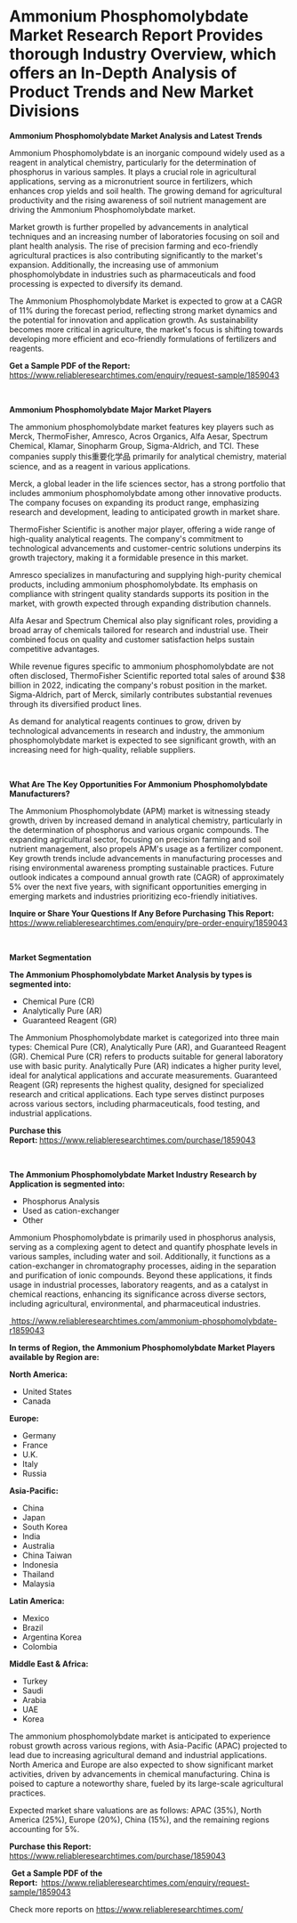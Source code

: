 <p><h1>Ammonium Phosphomolybdate Market Research Report Provides thorough Industry Overview, which offers an In-Depth Analysis of Product Trends and New Market Divisions</h1></p><p><strong>Ammonium Phosphomolybdate Market Analysis and Latest Trends</strong></p>
<p><p>Ammonium Phosphomolybdate is an inorganic compound widely used as a reagent in analytical chemistry, particularly for the determination of phosphorus in various samples. It plays a crucial role in agricultural applications, serving as a micronutrient source in fertilizers, which enhances crop yields and soil health. The growing demand for agricultural productivity and the rising awareness of soil nutrient management are driving the Ammonium Phosphomolybdate market.</p><p>Market growth is further propelled by advancements in analytical techniques and an increasing number of laboratories focusing on soil and plant health analysis. The rise of precision farming and eco-friendly agricultural practices is also contributing significantly to the market's expansion. Additionally, the increasing use of ammonium phosphomolybdate in industries such as pharmaceuticals and food processing is expected to diversify its demand.</p><p>The Ammonium Phosphomolybdate Market is expected to grow at a CAGR of 11% during the forecast period, reflecting strong market dynamics and the potential for innovation and application growth. As sustainability becomes more critical in agriculture, the market's focus is shifting towards developing more efficient and eco-friendly formulations of fertilizers and reagents.</p></p>
<p><strong>Get a Sample PDF of the Report:&nbsp;</strong> <a href="https://www.reliableresearchtimes.com/enquiry/request-sample/1859043?utm_campaign=2220&utm_medium=2&utm_source=Github&utm_content=ia&utm_term=01042025&utm_id=ammonium-phosphomolybdate">https://www.reliableresearchtimes.com/enquiry/request-sample/1859043</a></p>
<p>&nbsp;</p>
<p><strong>Ammonium Phosphomolybdate Major Market Players</strong></p>
<p><p>The ammonium phosphomolybdate market features key players such as Merck, ThermoFisher, Amresco, Acros Organics, Alfa Aesar, Spectrum Chemical, Klamar, Sinopharm Group, Sigma-Aldrich, and TCI. These companies supply this重要化学品 primarily for analytical chemistry, material science, and as a reagent in various applications.</p><p>Merck, a global leader in the life sciences sector, has a strong portfolio that includes ammonium phosphomolybdate among other innovative products. The company focuses on expanding its product range, emphasizing research and development, leading to anticipated growth in market share.</p><p>ThermoFisher Scientific is another major player, offering a wide range of high-quality analytical reagents. The company's commitment to technological advancements and customer-centric solutions underpins its growth trajectory, making it a formidable presence in this market.</p><p>Amresco specializes in manufacturing and supplying high-purity chemical products, including ammonium phosphomolybdate. Its emphasis on compliance with stringent quality standards supports its position in the market, with growth expected through expanding distribution channels.</p><p>Alfa Aesar and Spectrum Chemical also play significant roles, providing a broad array of chemicals tailored for research and industrial use. Their combined focus on quality and customer satisfaction helps sustain competitive advantages.</p><p>While revenue figures specific to ammonium phosphomolybdate are not often disclosed, ThermoFisher Scientific reported total sales of around $38 billion in 2022, indicating the company's robust position in the market. Sigma-Aldrich, part of Merck, similarly contributes substantial revenues through its diversified product lines.</p><p>As demand for analytical reagents continues to grow, driven by technological advancements in research and industry, the ammonium phosphomolybdate market is expected to see significant growth, with an increasing need for high-quality, reliable suppliers.</p></p>
<p>&nbsp;</p>
<p><strong>What Are The Key Opportunities For Ammonium Phosphomolybdate Manufacturers?</strong></p>
<p><p>The Ammonium Phosphomolybdate (APM) market is witnessing steady growth, driven by increased demand in analytical chemistry, particularly in the determination of phosphorus and various organic compounds. The expanding agricultural sector, focusing on precision farming and soil nutrient management, also propels APM's usage as a fertilizer component. Key growth trends include advancements in manufacturing processes and rising environmental awareness prompting sustainable practices. Future outlook indicates a compound annual growth rate (CAGR) of approximately 5% over the next five years, with significant opportunities emerging in emerging markets and industries prioritizing eco-friendly initiatives.</p></p>
<p><strong>Inquire or Share Your Questions If Any Before Purchasing This Report:</strong> <a href="https://www.reliableresearchtimes.com/enquiry/pre-order-enquiry/1859043?utm_campaign=2220&utm_medium=2&utm_source=Github&utm_content=ia&utm_term=01042025&utm_id=ammonium-phosphomolybdate">https://www.reliableresearchtimes.com/enquiry/pre-order-enquiry/1859043</a></p>
<p>&nbsp;</p>
<p><strong>Market Segmentation</strong></p>
<p><strong>The Ammonium Phosphomolybdate Market Analysis by types is segmented into:</strong></p>
<p><ul><li>Chemical Pure (CR)</li><li>Analytically Pure (AR)</li><li>Guaranteed Reagent (GR)</li></ul></p>
<p><p>The Ammonium Phosphomolybdate market is categorized into three main types: Chemical Pure (CR), Analytically Pure (AR), and Guaranteed Reagent (GR). Chemical Pure (CR) refers to products suitable for general laboratory use with basic purity. Analytically Pure (AR) indicates a higher purity level, ideal for analytical applications and accurate measurements. Guaranteed Reagent (GR) represents the highest quality, designed for specialized research and critical applications. Each type serves distinct purposes across various sectors, including pharmaceuticals, food testing, and industrial applications.</p></p>
<p><strong>Purchase this Report:&nbsp;</strong><a href="https://www.reliableresearchtimes.com/purchase/1859043?utm_campaign=2220&utm_medium=2&utm_source=Github&utm_content=ia&utm_term=01042025&utm_id=ammonium-phosphomolybdate">https://www.reliableresearchtimes.com/purchase/1859043</a></p>
<p>&nbsp;</p>
<p><strong>The Ammonium Phosphomolybdate Market Industry Research by Application is segmented into:</strong></p>
<p><ul><li>Phosphorus Analysis</li><li>Used as cation-exchanger</li><li>Other</li></ul></p>
<p><p>Ammonium Phosphomolybdate is primarily used in phosphorus analysis, serving as a complexing agent to detect and quantify phosphate levels in various samples, including water and soil. Additionally, it functions as a cation-exchanger in chromatography processes, aiding in the separation and purification of ionic compounds. Beyond these applications, it finds usage in industrial processes, laboratory reagents, and as a catalyst in chemical reactions, enhancing its significance across diverse sectors, including agricultural, environmental, and pharmaceutical industries.</p></p>
<p><a href="https://www.reliableresearchtimes.com/ammonium-phosphomolybdate-r1859043?utm_campaign=2220&utm_medium=2&utm_source=Github&utm_content=ia&utm_term=01042025&utm_id=ammonium-phosphomolybdate">&nbsp;https://www.reliableresearchtimes.com/ammonium-phosphomolybdate-r1859043</a></p>
<p><strong>In terms of Region, the Ammonium Phosphomolybdate Market Players available by Region are:</strong></p>
<p>
    <p> <strong> North America: </strong>
        <ul>
            <li>United States</li>
            <li>Canada</li>
        </ul>
        </p> 
    <p> <strong> Europe: </strong>
        <ul>
            <li>Germany</li>
            <li>France</li>
            <li>U.K.</li>
            <li>Italy</li>
            <li>Russia</li>
        </ul>
        </p> 
    <p> <strong> Asia-Pacific: </strong>
        <ul>
            <li>China</li>
            <li>Japan</li>
            <li>South Korea</li>
            <li>India</li>
            <li>Australia</li>
            <li>China Taiwan</li>
            <li>Indonesia</li>
            <li>Thailand</li>
            <li>Malaysia</li>
        </ul>
        </p> 
    <p> <strong> Latin America: </strong>
        <ul>
            <li>Mexico</li>
            <li>Brazil</li>
            <li>Argentina Korea</li>
            <li>Colombia</li>
        </ul>
        </p> 
    <p> <strong> Middle East & Africa: </strong>
        <ul>
            <li>Turkey</li>
            <li>Saudi</li>
            <li>Arabia</li>
            <li>UAE</li>
            <li>Korea</li>
        </ul>
    </p>
    </p>
<p><p>The ammonium phosphomolybdate market is anticipated to experience robust growth across various regions, with Asia-Pacific (APAC) projected to lead due to increasing agricultural demand and industrial applications. North America and Europe are also expected to show significant market activities, driven by advancements in chemical manufacturing. China is poised to capture a noteworthy share, fueled by its large-scale agricultural practices. </p><p>Expected market share valuations are as follows: APAC (35%), North America (25%), Europe (20%), China (15%), and the remaining regions accounting for 5%.</p></p>
<p><strong>Purchase this Report: </strong><a href="https://www.reliableresearchtimes.com/purchase/1859043?utm_campaign=2220&utm_medium=2&utm_source=Github&utm_content=ia&utm_term=01042025&utm_id=ammonium-phosphomolybdate">https://www.reliableresearchtimes.com/purchase/1859043</a></p>
<p>&nbsp;<strong>Get a Sample PDF of the Report:&nbsp;&nbsp;</strong><a href="https://www.reliableresearchtimes.com/enquiry/request-sample/1859043?utm_campaign=2220&utm_medium=2&utm_source=Github&utm_content=ia&utm_term=01042025&utm_id=ammonium-phosphomolybdate">https://www.reliableresearchtimes.com/enquiry/request-sample/1859043</a></p>
<p><strong></strong></p>
<p>Check more reports on <a href="https://www.reliableresearchtimes.com/?utm_campaign=2220&utm_medium=2&utm_source=Github&utm_content=ia&utm_term=01042025&utm_id=ammonium-phosphomolybdate">https://www.reliableresearchtimes.com/</a></p>